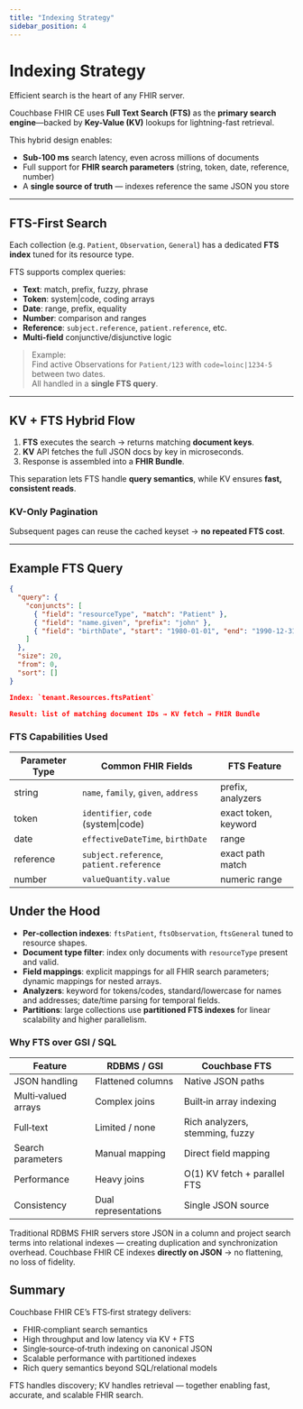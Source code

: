 ```yaml
---
title: "Indexing Strategy"
sidebar_position: 4
---
```


# Indexing Strategy

Efficient search is the heart of any FHIR server.

Couchbase FHIR CE uses **Full Text Search (FTS)** as the **primary search engine**—backed by **Key-Value (KV)** lookups for lightning-fast retrieval.

This hybrid design enables:

- **Sub-100 ms** search latency, even across millions of documents
- Full support for **FHIR search parameters** (string, token, date, reference, number)
- A **single source of truth** — indexes reference the same JSON you store

---

## FTS-First Search

Each collection (e.g. `Patient`, `Observation`, `General`) has a dedicated **FTS index** tuned for its resource type.

FTS supports complex queries:

- **Text**: match, prefix, fuzzy, phrase
- **Token**: system|code, coding arrays
- **Date**: range, prefix, equality
- **Number**: comparison and ranges
- **Reference**: `subject.reference`, `patient.reference`, etc.
- **Multi-field** conjunctive/disjunctive logic

> Example:  
> Find active Observations for `Patient/123` with `code=loinc|1234-5` between two dates.  
> All handled in a **single FTS query**.

---

## KV + FTS Hybrid Flow

1. **FTS** executes the search → returns matching **document keys**.
2. **KV** API fetches the full JSON docs by key in microseconds.
3. Response is assembled into a **FHIR Bundle**.

This separation lets FTS handle **query semantics**, while KV ensures **fast, consistent reads**.

### KV-Only Pagination

Subsequent pages can reuse the cached keyset → **no repeated FTS cost**.

---

## Example FTS Query

```json
{
  "query": {
    "conjuncts": [
      { "field": "resourceType", "match": "Patient" },
      { "field": "name.given", "prefix": "john" },
      { "field": "birthDate", "start": "1980-01-01", "end": "1990-12-31" }
    ]
  },
  "size": 20,
  "from": 0,
  "sort": []
}

Index: `tenant.Resources.ftsPatient`

Result: list of matching document IDs → KV fetch → FHIR Bundle
```

### FTS Capabilities Used

| Parameter Type | Common FHIR Fields                       | FTS Feature          |
| -------------- | ---------------------------------------- | -------------------- |
| string         | `name`, `family`, `given`, `address`     | prefix, analyzers    |
| token          | `identifier`, `code` (system\|code)      | exact token, keyword |
| date           | `effectiveDateTime`, `birthDate`         | range                |
| reference      | `subject.reference`, `patient.reference` | exact path match     |
| number         | `valueQuantity.value`                    | numeric range        |

## Under the Hood

- **Per‑collection indexes**: `ftsPatient`, `ftsObservation`, `ftsGeneral` tuned to resource shapes.
- **Document type filter**: index only documents with `resourceType` present and valid.
- **Field mappings**: explicit mappings for all FHIR search parameters; dynamic mappings for nested arrays.
- **Analyzers**: keyword for tokens/codes, standard/lowercase for names and addresses; date/time parsing for temporal fields.
- **Partitions**: large collections use **partitioned FTS indexes** for linear scalability and higher parallelism.

### Why FTS over GSI / SQL

| Feature             | RDBMS / GSI          | Couchbase FTS                   |
| ------------------- | -------------------- | ------------------------------- |
| JSON handling       | Flattened columns    | Native JSON paths               |
| Multi‑valued arrays | Complex joins        | Built‑in array indexing         |
| Full‑text           | Limited / none       | Rich analyzers, stemming, fuzzy |
| Search parameters   | Manual mapping       | Direct field mapping            |
| Performance         | Heavy joins          | O(1) KV fetch + parallel FTS    |
| Consistency         | Dual representations | Single JSON source              |

Traditional RDBMS FHIR servers store JSON in a column and project search terms into relational indexes — creating duplication and synchronization overhead. Couchbase FHIR CE indexes **directly on JSON** → no flattening, no loss of fidelity.

## Summary

Couchbase FHIR CE’s FTS‑first strategy delivers:

- FHIR‑compliant search semantics
- High throughput and low latency via KV + FTS
- Single‑source‑of‑truth indexing on canonical JSON
- Scalable performance with partitioned indexes
- Rich query semantics beyond SQL/relational models

FTS handles discovery; KV handles retrieval — together enabling fast, accurate, and scalable FHIR search.
